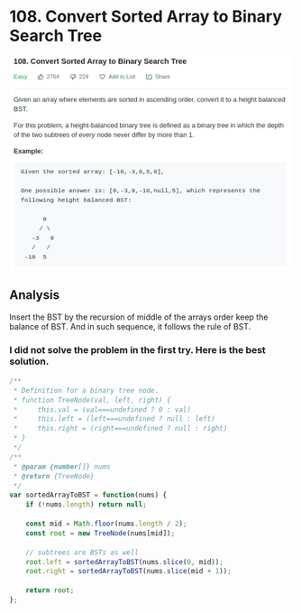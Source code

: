 # 108. Convert Sorted Array to Binary Search Tree

![](.gitbook/assets/image%20%2827%29.png)

## Analysis

Insert the BST by the recursion of middle of the arrays order keep the balance of BST. And in such sequence, it follows the rule of BST.

### I did not solve the problem in the first try. Here is the best solution.

```javascript
/**
 * Definition for a binary tree node.
 * function TreeNode(val, left, right) {
 *     this.val = (val===undefined ? 0 : val)
 *     this.left = (left===undefined ? null : left)
 *     this.right = (right===undefined ? null : right)
 * }
 */
/**
 * @param {number[]} nums
 * @return {TreeNode}
 */
var sortedArrayToBST = function(nums) {
    if (!nums.length) return null;
    
    const mid = Math.floor(nums.length / 2);
    const root = new TreeNode(nums[mid]);
    
    // subtrees are BSTs as well
    root.left = sortedArrayToBST(nums.slice(0, mid));
    root.right = sortedArrayToBST(nums.slice(mid + 1));
    
    return root;
};
```



